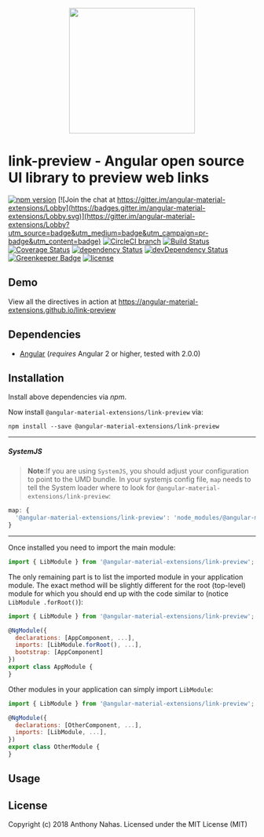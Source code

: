 <p align="center">
  <img height="256px" width="256px" style="text-align: center;" src="https://cdn.rawgit.com/angular-material-extensions/link-preview/master/demo/src/assets/logo.svg">
</p>

# link-preview - Angular open source UI library to preview web links

[![npm version](https://badge.fury.io/js/%40angular-material-extensions%2Flink-preview.svg)](https://badge.fury.io/js/%40angular-material-extensions%2Flink-preview)
[![Join the chat at https://gitter.im/angular-material-extensions/Lobby](https://badges.gitter.im/angular-material-extensions/Lobby.svg)](https://gitter.im/angular-material-extensions/Lobby?utm_source=badge&utm_medium=badge&utm_campaign=pr-badge&utm_content=badge)
[![CircleCI branch](https://img.shields.io/circleci/project/github/angular-material-extensions/link-preview/master.svg?label=circleci)](https://circleci.com/gh/angular-material-extensions/link-preview)
[![Build Status](https://travis-ci.org/angular-material-extensions/link-preview.svg?branch=master)](https://travis-ci.org/angular-material-extensions/link-preview)
[![Coverage Status](https://coveralls.io/repos/github/angular-material-extensions/link-preview/badge.svg?branch=master)](https://coveralls.io/github/angular-material-extensions/link-preview?branch=master)
[![dependency Status](https://david-dm.org/angular-material-extensions/link-preview/status.svg)](https://david-dm.org/angular-material-extensions/link-preview)
[![devDependency Status](https://david-dm.org/angular-material-extensions/link-preview/dev-status.svg?branch=master)](https://david-dm.org/angular-material-extensions/link-preview#info=devDependencies)
[![Greenkeeper Badge](https://badges.greenkeeper.io/angular-material-extensions/link-preview.svg)](https://greenkeeper.io/)
[![license](https://img.shields.io/github/license/angular-material-extensions/link-preview.svg?style=flat-square)](https://github.com/angular-material-extensions/link-preview/blob/master/LICENSE)

## Demo

View all the directives in action at https://angular-material-extensions.github.io/link-preview

## Dependencies
* [Angular](https://angular.io) (*requires* Angular 2 or higher, tested with 2.0.0)

## Installation
Install above dependencies via *npm*. 

Now install `@angular-material-extensions/link-preview` via:
```shell
npm install --save @angular-material-extensions/link-preview
```

---
##### SystemJS
>**Note**:If you are using `SystemJS`, you should adjust your configuration to point to the UMD bundle.
In your systemjs config file, `map` needs to tell the System loader where to look for `@angular-material-extensions/link-preview`:
```js
map: {
  '@angular-material-extensions/link-preview': 'node_modules/@angular-material-extensions/link-preview/bundles/link-preview.umd.js',
}
```
---

Once installed you need to import the main module:
```js
import { LibModule } from '@angular-material-extensions/link-preview';
```
The only remaining part is to list the imported module in your application module. The exact method will be slightly
different for the root (top-level) module for which you should end up with the code similar to (notice ` LibModule .forRoot()`):
```js
import { LibModule } from '@angular-material-extensions/link-preview';

@NgModule({
  declarations: [AppComponent, ...],
  imports: [LibModule.forRoot(), ...],  
  bootstrap: [AppComponent]
})
export class AppModule {
}
```

Other modules in your application can simply import ` LibModule `:

```js
import { LibModule } from '@angular-material-extensions/link-preview';

@NgModule({
  declarations: [OtherComponent, ...],
  imports: [LibModule, ...], 
})
export class OtherModule {
}
```

## Usage



## License

Copyright (c) 2018 Anthony Nahas. Licensed under the MIT License (MIT)


